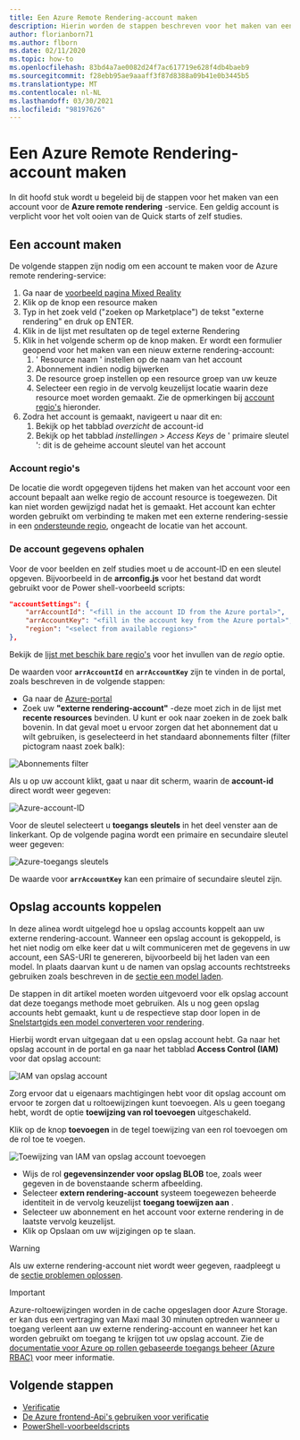 ```yaml
---
title: Een Azure Remote Rendering-account maken
description: Hierin worden de stappen beschreven voor het maken van een account voor externe rendering van Azure
author: florianborn71
ms.author: flborn
ms.date: 02/11/2020
ms.topic: how-to
ms.openlocfilehash: 83bd4a7ae0082d24f7ac617719e628f4db4baeb9
ms.sourcegitcommit: f28ebb95ae9aaaff3f87d8388a09b41e0b3445b5
ms.translationtype: MT
ms.contentlocale: nl-NL
ms.lasthandoff: 03/30/2021
ms.locfileid: "98197626"
---
```

# <a name="create-an-azure-remote-rendering-account"></a>Een Azure Remote Rendering-account maken

In dit hoofd stuk wordt u begeleid bij de stappen voor het maken van een account voor de **Azure remote rendering** -service. Een geldig account is verplicht voor het volt ooien van de Quick starts of zelf studies.

## <a name="create-an-account"></a>Een account maken

De volgende stappen zijn nodig om een account te maken voor de Azure remote rendering-service:

1. Ga naar de [voorbeeld pagina Mixed Reality](https://aka.ms/MixedRealityPrivatePreview)
1. Klik op de knop een resource maken
1. Typ in het zoek veld ("zoeken op Marketplace") de tekst "externe rendering" en druk op ENTER.
1. Klik in de lijst met resultaten op de tegel externe Rendering
1. Klik in het volgende scherm op de knop maken. Er wordt een formulier geopend voor het maken van een nieuw externe rendering-account:
    1. ' Resource naam ' instellen op de naam van het account
    1. Abonnement indien nodig bijwerken
    1. De resource groep instellen op een resource groep van uw keuze
    1. Selecteer een regio in de vervolg keuzelijst locatie waarin deze resource moet worden gemaakt. Zie de opmerkingen bij [account regio's](create-an-account.md#account-regions) hieronder.
1. Zodra het account is gemaakt, navigeert u naar dit en:
    1. Bekijk op het tabblad *overzicht* de account-id
    1. Bekijk op het tabblad *instellingen > Access Keys* de ' primaire sleutel ': dit is de geheime account sleutel van het account

### <a name="account-regions"></a>Account regio's
De locatie die wordt opgegeven tijdens het maken van het account voor een account bepaalt aan welke regio de account resource is toegewezen. Dit kan niet worden gewijzigd nadat het is gemaakt. Het account kan echter worden gebruikt om verbinding te maken met een externe rendering-sessie in een [ondersteunde regio](./../reference/regions.md), ongeacht de locatie van het account.

### <a name="retrieve-the-account-information"></a>De account gegevens ophalen

Voor de voor beelden en zelf studies moet u de account-ID en een sleutel opgeven. Bijvoorbeeld in de **arrconfig.js** voor het bestand dat wordt gebruikt voor de Power shell-voorbeeld scripts:

```json
"accountSettings": {
    "arrAccountId": "<fill in the account ID from the Azure portal>",
    "arrAccountKey": "<fill in the account key from the Azure portal>",
    "region": "<select from available regions>"
},
```

Bekijk de [lijst met beschik bare regio's](../reference/regions.md) voor het invullen van de *regio* optie.

De waarden voor **`arrAccountId`** en **`arrAccountKey`** zijn te vinden in de portal, zoals beschreven in de volgende stappen:

* Ga naar de [Azure-portal](https://www.portal.azure.com)
* Zoek uw **"externe rendering-account"** -deze moet zich in de lijst met **recente resources** bevinden. U kunt er ook naar zoeken in de zoek balk bovenin. In dat geval moet u ervoor zorgen dat het abonnement dat u wilt gebruiken, is geselecteerd in het standaard abonnements filter (filter pictogram naast zoek balk):

![Abonnements filter](./media/azure-subscription-filter.png)

Als u op uw account klikt, gaat u naar dit scherm, waarin de  **account-id** direct wordt weer gegeven:

![Azure-account-ID](./media/azure-account-id.png)

Voor de sleutel selecteert u **toegangs sleutels** in het deel venster aan de linkerkant. Op de volgende pagina wordt een primaire en secundaire sleutel weer gegeven:

![Azure-toegangs sleutels](./media/azure-account-primary-key.png)

De waarde voor **`arrAccountKey`** kan een primaire of secundaire sleutel zijn.

## <a name="link-storage-accounts"></a>Opslag accounts koppelen

In deze alinea wordt uitgelegd hoe u opslag accounts koppelt aan uw externe rendering-account. Wanneer een opslag account is gekoppeld, is het niet nodig om elke keer dat u wilt communiceren met de gegevens in uw account, een SAS-URI te genereren, bijvoorbeeld bij het laden van een model. In plaats daarvan kunt u de namen van opslag accounts rechtstreeks gebruiken zoals beschreven in de [sectie een model laden](../concepts/models.md#loading-models).

De stappen in dit artikel moeten worden uitgevoerd voor elk opslag account dat deze toegangs methode moet gebruiken. Als u nog geen opslag accounts hebt gemaakt, kunt u de respectieve stap door lopen in de [Snelstartgids een model converteren voor rendering](../quickstarts/convert-model.md#storage-account-creation).

Hierbij wordt ervan uitgegaan dat u een opslag account hebt. Ga naar het opslag account in de portal en ga naar het tabblad **Access Control (IAM)** voor dat opslag account:

![IAM van opslag account](./media/azure-storage-account.png)

Zorg ervoor dat u eigenaars machtigingen hebt voor dit opslag account om ervoor te zorgen dat u roltoewijzingen kunt toevoegen. Als u geen toegang hebt, wordt de optie **toewijzing van rol toevoegen** uitgeschakeld.

Klik op de knop **toevoegen** in de tegel toewijzing van een rol toevoegen om de rol toe te voegen.

![Toewijzing van IAM van opslag account toevoegen](./media/azure-add-role-assignment.png)

* Wijs de rol **gegevensinzender voor opslag BLOB** toe, zoals weer gegeven in de bovenstaande scherm afbeelding.
* Selecteer **extern rendering-account**  systeem toegewezen beheerde identiteit in de vervolg keuzelijst **toegang toewijzen aan** .
* Selecteer uw abonnement en het account voor externe rendering in de laatste vervolg keuzelijst.
* Klik op Opslaan om uw wijzigingen op te slaan.

> [!WARNING]
> Als uw externe rendering-account niet wordt weer gegeven, raadpleegt u de [sectie problemen oplossen](../resources/troubleshoot.md#cant-link-storage-account-to-arr-account).

> [!IMPORTANT]
> Azure-roltoewijzingen worden in de cache opgeslagen door Azure Storage. er kan dus een vertraging van Maxi maal 30 minuten optreden wanneer u toegang verleent aan uw externe rendering-account en wanneer het kan worden gebruikt om toegang te krijgen tot uw opslag account. Zie de [documentatie voor Azure op rollen gebaseerde toegangs beheer (Azure RBAC)](../../role-based-access-control/troubleshooting.md#role-assignment-changes-are-not-being-detected) voor meer informatie.

## <a name="next-steps"></a>Volgende stappen

* [Verificatie](authentication.md)
* [De Azure frontend-Api's gebruiken voor verificatie](frontend-apis.md)
* [PowerShell-voorbeeldscripts](../samples/powershell-example-scripts.md)